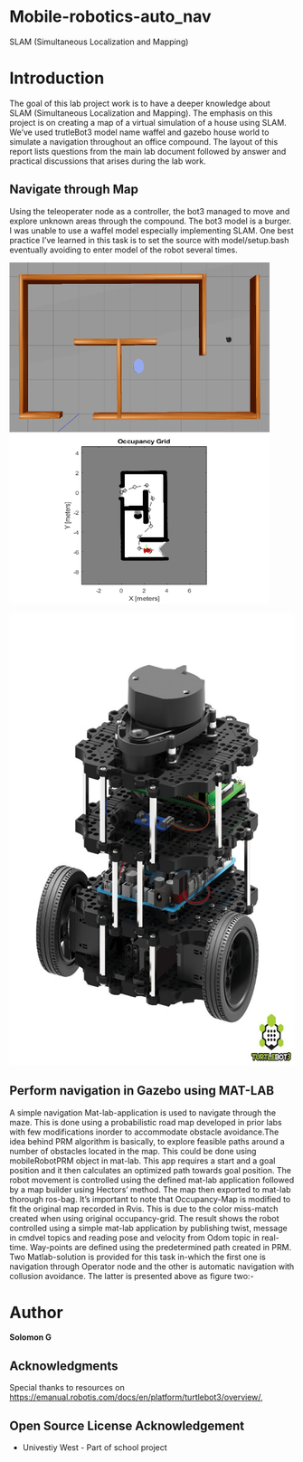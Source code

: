 # Mobile-robotics-auto_nav
SLAM (Simultaneous Localization and Mapping)
# Introduction
<p align = "left">
The goal of this lab project work is to have a deeper knowledge about SLAM (Simultaneous Localization and Mapping). The emphasis on this project is on creating a map of a virtual
simulation of a house using SLAM. We’ve used trutleBot3 model name waffel and gazebo house world to simulate a navigation throughout an office compound. The layout of this report lists questions from the main lab document followed by answer and practical discussions that arises during the lab work.
</p>

## Navigate through Map
Using the teleoperater node as a controller, the bot3 managed to move and explore unknown
areas through the compound. The bot3 model is a burger. I was unable to use a
waffel model especially implementing SLAM. One best practice I’ve learned in this task is
to set the source with model/setup.bash eventually avoiding to enter model of the robot
several times.

<p align="left">
  <img width="460" height="300" src="./robot2.png">
  <img width="460" height="300" src="./robot.png">
</p>

<p align="center">
  <img width="700" height="800" src="./turtlebot-3.jpg">
</p>

## Perform navigation in Gazebo using MAT-LAB

A simple navigation Mat-lab-application is used to navigate through the maze. This is
done using a probabilistic road map developed in prior labs with few modifications inorder
to accommodate obstacle avoidance.The idea behind PRM algorithm is basically, to explore
feasible paths around a number of obstacles located in the map. This could be done
using mobileRobotPRM object in mat-lab. This app requires a start and a goal position
and it then calculates an optimized path towards goal position. The robot movement is
controlled using the defined mat-lab application followed by a map builder using Hectors’
method. The map then exported to mat-lab thorough ros-bag. It’s important to note
that Occupancy-Map is modified to fit the original map recorded in Rvis. This is due
to the color miss-match created when using original occupancy-grid. The result shows
the robot controlled using a simple mat-lab application by publishing twist, message in
cmdvel topics and reading pose and velocity from Odom topic in real-time. Way-points
are defined using the predetermined path created in PRM. Two Matlab-solution is provided
for this task in-which the first one is navigation through Operator node and the
other is automatic navigation with collusion avoidance. The latter is presented above as
figure two:-

# Author
**Solomon G**

## Acknowledgments
Special thanks to resources on https://emanual.robotis.com/docs/en/platform/turtlebot3/overview/, 

## Open Source License Acknowledgement
* Univestiy West - Part of school project

